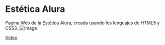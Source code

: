 # Estética Alura
Pagina Web de la Estética Alura, creada usando los lenguajes de HTML5 y CSS3. 
![image](https://user-images.githubusercontent.com/101822315/230859165-1065e841-65c8-464c-ba60-8017a801edbe.png)

[Video](https://www.canva.com/design/DAFLXjvhghs/BOBQzUGuxUcpsAXW_ajWtg/watch?utm_content=DAFLXjvhghs&utm_campaign=designshare&utm_medium=link&utm_source=publishsharelink)
